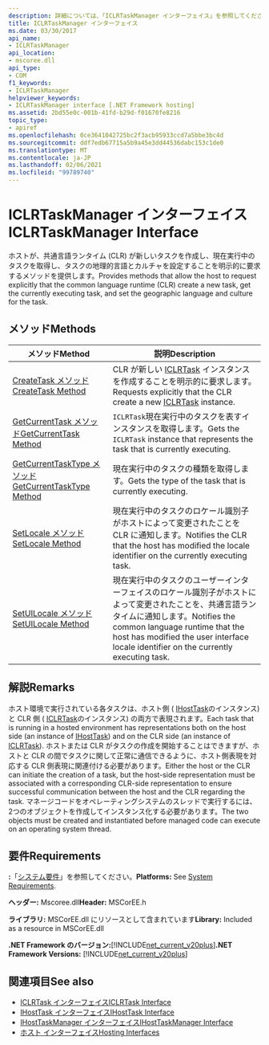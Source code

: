 ```yaml
---
description: 詳細については、「ICLRTaskManager インターフェイス」を参照してください。
title: ICLRTaskManager インターフェイス
ms.date: 03/30/2017
api_name:
- ICLRTaskManager
api_location:
- mscoree.dll
api_type:
- COM
f1_keywords:
- ICLRTaskManager
helpviewer_keywords:
- ICLRTaskManager interface [.NET Framework hosting]
ms.assetid: 2bd55e0c-001b-41fd-b29d-f01670fe8216
topic_type:
- apiref
ms.openlocfilehash: 0ce3641042725bc2f3acb95933ccd7a5bbe3bc4d
ms.sourcegitcommit: ddf7edb67715a5b9a45e3dd44536dabc153c1de0
ms.translationtype: MT
ms.contentlocale: ja-JP
ms.lasthandoff: 02/06/2021
ms.locfileid: "99789740"
---
```

# <a name="iclrtaskmanager-interface"></a><span data-ttu-id="9804a-103">ICLRTaskManager インターフェイス</span><span class="sxs-lookup"><span data-stu-id="9804a-103">ICLRTaskManager Interface</span></span>

<span data-ttu-id="9804a-104">ホストが、共通言語ランタイム (CLR) が新しいタスクを作成し、現在実行中のタスクを取得し、タスクの地理的言語とカルチャを設定することを明示的に要求するメソッドを提供します。</span><span class="sxs-lookup"><span data-stu-id="9804a-104">Provides methods that allow the host to request explicitly that the common language runtime (CLR) create a new task, get the currently executing task, and set the geographic language and culture for the task.</span></span>  
  
## <a name="methods"></a><span data-ttu-id="9804a-105">メソッド</span><span class="sxs-lookup"><span data-stu-id="9804a-105">Methods</span></span>  
  
|<span data-ttu-id="9804a-106">メソッド</span><span class="sxs-lookup"><span data-stu-id="9804a-106">Method</span></span>|<span data-ttu-id="9804a-107">説明</span><span class="sxs-lookup"><span data-stu-id="9804a-107">Description</span></span>|  
|------------|-----------------|  
|[<span data-ttu-id="9804a-108">CreateTask メソッド</span><span class="sxs-lookup"><span data-stu-id="9804a-108">CreateTask Method</span></span>](iclrtaskmanager-createtask-method.md)|<span data-ttu-id="9804a-109">CLR が新しい [ICLRTask](iclrtask-interface.md) インスタンスを作成することを明示的に要求します。</span><span class="sxs-lookup"><span data-stu-id="9804a-109">Requests explicitly that the CLR create a new [ICLRTask](iclrtask-interface.md) instance.</span></span>|  
|[<span data-ttu-id="9804a-110">GetCurrentTask メソッド</span><span class="sxs-lookup"><span data-stu-id="9804a-110">GetCurrentTask Method</span></span>](iclrtaskmanager-getcurrenttask-method.md)|<span data-ttu-id="9804a-111">`ICLRTask`現在実行中のタスクを表すインスタンスを取得します。</span><span class="sxs-lookup"><span data-stu-id="9804a-111">Gets the `ICLRTask` instance that represents the task that is currently executing.</span></span>|  
|[<span data-ttu-id="9804a-112">GetCurrentTaskType メソッド</span><span class="sxs-lookup"><span data-stu-id="9804a-112">GetCurrentTaskType Method</span></span>](iclrtaskmanager-getcurrenttasktype-method.md)|<span data-ttu-id="9804a-113">現在実行中のタスクの種類を取得します。</span><span class="sxs-lookup"><span data-stu-id="9804a-113">Gets the type of the task that is currently executing.</span></span>|  
|[<span data-ttu-id="9804a-114">SetLocale メソッド</span><span class="sxs-lookup"><span data-stu-id="9804a-114">SetLocale Method</span></span>](iclrtaskmanager-setlocale-method.md)|<span data-ttu-id="9804a-115">現在実行中のタスクのロケール識別子がホストによって変更されたことを CLR に通知します。</span><span class="sxs-lookup"><span data-stu-id="9804a-115">Notifies the CLR that the host has modified the locale identifier on the currently executing task.</span></span>|  
|[<span data-ttu-id="9804a-116">SetUILocale メソッド</span><span class="sxs-lookup"><span data-stu-id="9804a-116">SetUILocale Method</span></span>](iclrtaskmanager-setuilocale-method.md)|<span data-ttu-id="9804a-117">現在実行中のタスクのユーザーインターフェイスのロケール識別子がホストによって変更されたことを、共通言語ランタイムに通知します。</span><span class="sxs-lookup"><span data-stu-id="9804a-117">Notifies the common language runtime that the host has modified the user interface locale identifier on the currently executing task.</span></span>|  
  
## <a name="remarks"></a><span data-ttu-id="9804a-118">解説</span><span class="sxs-lookup"><span data-stu-id="9804a-118">Remarks</span></span>  

 <span data-ttu-id="9804a-119">ホスト環境で実行されている各タスクは、ホスト側 ( [IHostTask](ihosttask-interface.md)のインスタンス) と CLR 側 ( [ICLRTask](iclrtask-interface.md)のインスタンス) の両方で表現されます。</span><span class="sxs-lookup"><span data-stu-id="9804a-119">Each task that is running in a hosted environment has representations both on the host side (an instance of [IHostTask](ihosttask-interface.md)) and on the CLR side (an instance of [ICLRTask](iclrtask-interface.md)).</span></span> <span data-ttu-id="9804a-120">ホストまたは CLR がタスクの作成を開始することはできますが、ホストと CLR の間でタスクに関して正常に通信できるように、ホスト側表現を対応する CLR 側表現に関連付ける必要があります。</span><span class="sxs-lookup"><span data-stu-id="9804a-120">Either the host or the CLR can initiate the creation of a task, but the host-side representation must be associated with a corresponding CLR-side representation to ensure successful communication between the host and the CLR regarding the task.</span></span> <span data-ttu-id="9804a-121">マネージコードをオペレーティングシステムのスレッドで実行するには、2つのオブジェクトを作成してインスタンス化する必要があります。</span><span class="sxs-lookup"><span data-stu-id="9804a-121">The two objects must be created and instantiated before managed code can execute on an operating system thread.</span></span>  
  
## <a name="requirements"></a><span data-ttu-id="9804a-122">要件</span><span class="sxs-lookup"><span data-stu-id="9804a-122">Requirements</span></span>  

 <span data-ttu-id="9804a-123">**:**「[システム要件](../../get-started/system-requirements.md)」を参照してください。</span><span class="sxs-lookup"><span data-stu-id="9804a-123">**Platforms:** See [System Requirements](../../get-started/system-requirements.md).</span></span>  
  
 <span data-ttu-id="9804a-124">**ヘッダー:** Mscoree.dll</span><span class="sxs-lookup"><span data-stu-id="9804a-124">**Header:** MSCorEE.h</span></span>  
  
 <span data-ttu-id="9804a-125">**ライブラリ:** MSCorEE.dll にリソースとして含まれています</span><span class="sxs-lookup"><span data-stu-id="9804a-125">**Library:** Included as a resource in MSCorEE.dll</span></span>  
  
 <span data-ttu-id="9804a-126">**.NET Framework のバージョン:**[!INCLUDE[net_current_v20plus](../../../../includes/net-current-v20plus-md.md)]</span><span class="sxs-lookup"><span data-stu-id="9804a-126">**.NET Framework Versions:** [!INCLUDE[net_current_v20plus](../../../../includes/net-current-v20plus-md.md)]</span></span>  
  
## <a name="see-also"></a><span data-ttu-id="9804a-127">関連項目</span><span class="sxs-lookup"><span data-stu-id="9804a-127">See also</span></span>

- [<span data-ttu-id="9804a-128">ICLRTask インターフェイス</span><span class="sxs-lookup"><span data-stu-id="9804a-128">ICLRTask Interface</span></span>](iclrtask-interface.md)
- [<span data-ttu-id="9804a-129">IHostTask インターフェイス</span><span class="sxs-lookup"><span data-stu-id="9804a-129">IHostTask Interface</span></span>](ihosttask-interface.md)
- [<span data-ttu-id="9804a-130">IHostTaskManager インターフェイス</span><span class="sxs-lookup"><span data-stu-id="9804a-130">IHostTaskManager Interface</span></span>](ihosttaskmanager-interface.md)
- [<span data-ttu-id="9804a-131">ホスト インターフェイス</span><span class="sxs-lookup"><span data-stu-id="9804a-131">Hosting Interfaces</span></span>](hosting-interfaces.md)
